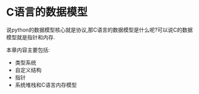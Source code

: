# C语言的数据模型

说python的数据模型核心就是协议,那C语言的数据模型是什么呢?可以说C的数据模型就是指针和内存.

本章内容主要包括:

+ 类型系统
+ 自定义结构
+ 指针
+ 系统堆栈和C语言内存模型
